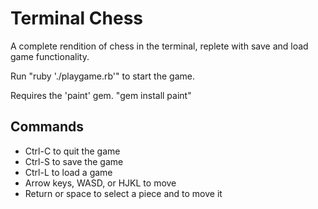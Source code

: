 # Terminal Chess
A complete rendition of chess in the terminal, replete with save and load game functionality.

Run "ruby './playgame.rb'" to start the game.

Requires the 'paint' gem. "gem install paint"

## Commands
* Ctrl-C to quit the game
* Ctrl-S to save the game
* Ctrl-L to load a game
* Arrow keys, WASD, or HJKL to move
* Return or space to select a piece and to move it
